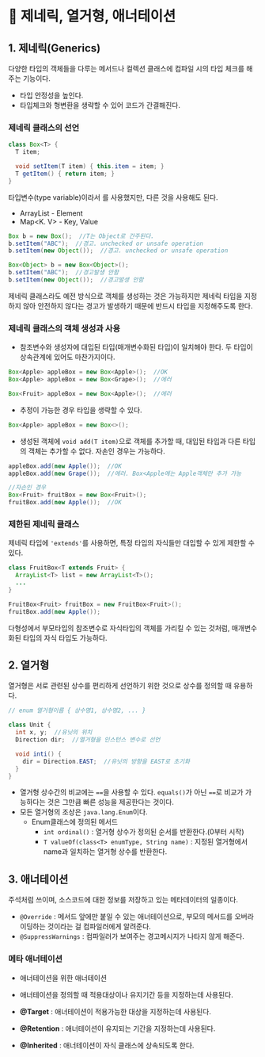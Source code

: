 # 📢 제네릭, 열거형, 애너테이션

## 1. 제네릭(Generics)

다양한 타입의 객체들을 다루는 메서드나 컬렉션 클래스에 컴파일 시의 타입 체크를 해주는 기능이다. 
* 타입 안정성을 높인다.
* 타입체크와 형변환을 생략할 수 있어 코드가 간결해진다.

### 제네릭 클래스의 선언
```java
class Box<T> {
  T item;

  void setItem(T item) { this.item = item; }
  T getItem() { return item; }
}
```
타입변수(type variable)이라서 <T>를 사용했지만, 다른 것을 사용해도 된다. 
* ArrayList<E> - Element
* Map<K. V> - Key, Value

```java
Box b = new Box();  //T는 Object로 간주된다.
b.setItem("ABC");  //경고. unchecked or unsafe operation
b.setItem(new Object());  //경고. unchecked or unsafe operation

Box<Object> b = new Box<Object>();
b.setItem("ABC");  //경고발생 안함
b.setItem(new Object());  //경고발생 안함
```

제네릭 클래스라도 예전 방식으로 객체를 생성하는 것은 가능하지만 제네릭 타입을 지정하지 않아 안전하지 않다는 경고가 발생하기 때문에 반드시 타입을 지정해주도록 한다.

### 제네릭 클래스의 객체 생성과 사용 

* 참조변수와 생성자에 대입된 타입(매개변수화된 타입)이 일치해야 한다. 두 타입이 상속관계에 있어도 마찬가지이다. 
```java
Box<Apple> appleBox = new Box<Apple>();  //OK
Box<Apple> appleBox = new Box<Grape>();  //에러

Box<Fruit> appleBox = new Box<Apple>();  //에러
```

* 추정이 가능한 경우 타입을 생략할 수 있다.
```java
Box<Apple> appleBox = new Box<>();
```

* 생성된 객체에 `void add(T item)`으로 객체를 추가할 때, 대입된 타입과 다른 타입의 객체는 추가할 수 없다. 자손인 경우는 가능하다. 
```java
appleBox.add(new Apple());  //OK
appleBox.add(new Grape());  //에러. Box<Apple에는 Apple객체만 추가 가능

//자손인 경우
Box<Fruit> fruitBox = new Box<Fruit>();
fruitBox.add(new Apple());  //OK
```

### 제한된 제네릭 클래스 

제네릭 타입에 `'extends'`를 사용하면, 특정 타입의 자식들만 대입할 수 있게 제한할 수 있다.

```java
class FruitBox<T extends Fruit> {
  ArrayList<T> list = new ArrayList<T>();
  ...
}

FruitBox<Fruit> fruitBox = new FruitBox<Fruit>();
fruitBox.add(new Apple());
```
다형성에서 부모타입의 참조변수로 자식타입의 객체를 가리킬 수 있는 것처럼, 매개변수화된 타입의 자식 타입도 가능하다.


## 2. 열거형 
열거형은 서로 관련된 상수를 편리하게 선언하기 위한 것으로 상수를 정의할 때 유용하다.

```java
// enum 열거형이름 { 상수명1, 상수명2, ... }

class Unit {
  int x, y;  //유닛의 위치
  Direction dir;  //열거형을 인스턴스 변수로 선언

  void inti() {
    dir = Direction.EAST;  //유닛의 방향을 EAST로 초기화
  }
}
```

* 열거형 상수간의 비교에는 `==`을 사용할 수 있다. `equals()`가 아닌 `==`로 비교가 가능하다는 것은 그만큼 빠른 성능을 제공한다는 것이다.
* 모든 열거형의 조상은 `java.lang.Enum`이다.
  * Enum클래스에 정의된 메서드
      * `int ordinal()` : 열거형 상수가 정의된 순서를 반환한다.(0부터 시작) 
      * `T valueOf(class<T> enumType, String name)` : 지정된 열거형에서 name과 일치하는 열거형 상수를 반환한다.


## 3. 애너테이션 

주석처럼 쓰이며, 소스코드에 대한 정보를 저장하고 있는 메타데이터의 일종이다.

* `@Override` : 메서드 앞에만 붙일 수 있는 애너테이션으로, 부모의 메서드를 오버라이딩하는 것이라는 걸 컴파일러에게 알려준다.
* `@SuppressWarnings` : 컴파일러가 보여주는 경고메시지가 나타지 않게 해준다. 

### 메타 애너테이션 
* 애너테이션을 위한 애너테이션
* 애너테이션을 정의할 때 적용대상이나 유지기간 등을 지정하는데 사용된다.

* **@Target** : 애너테이션이 적용가능한 대상을 지정하는데 사용된다.
* **@Retention** : 애너테이션이 유지되는 기간을 지정하는데 사용된다.
* **@Inherited** : 애너테이션이 자식 클래스에 상속되도록 한다. 


